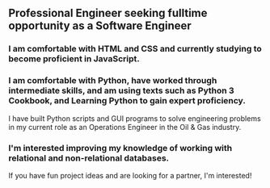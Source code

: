 ## Professional Engineer seeking fulltime opportunity as a Software Engineer

### I am comfortable with HTML and CSS and currently studying to become proficient in JavaScript.

### I am comfortable with Python, have worked through intermediate skills, and am using texts such as Python 3 Cookbook, and Learning Python to gain expert proficiency.
I have built Python scripts and GUI programs to solve engineering problems in my current role as an Operations Engineer in the Oil & Gas industry.

### I'm interested improving my knowledge of working with relational and non-relational databases.
 If you have fun project ideas and are looking for a partner, I'm interested!
 
